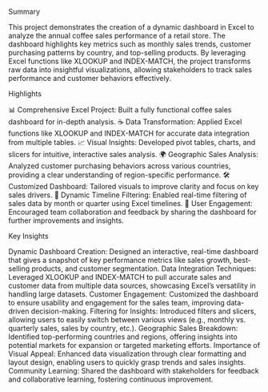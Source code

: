 Summary

This project demonstrates the creation of a dynamic dashboard in Excel to analyze the annual coffee sales performance of a retail store. The dashboard highlights key metrics such as monthly sales trends, customer purchasing patterns by country, and top-selling products. By leveraging Excel functions like XLOOKUP and INDEX-MATCH, the project transforms raw data into insightful visualizations, allowing stakeholders to track sales performance and customer behaviors effectively.


Highlights

📊 Comprehensive Excel Project: Built a fully functional coffee sales dashboard for in-depth analysis.
☕ Data Transformation: Applied Excel functions like XLOOKUP and INDEX-MATCH for accurate data integration from multiple tables.
📈 Visual Insights: Developed pivot tables, charts, and slicers for intuitive, interactive sales analysis.
🌍 Geographic Sales Analysis: Analyzed customer purchasing behaviors across various countries, providing a clear understanding of region-specific performance.
🛠️ Customized Dashboard: Tailored visuals to improve clarity and focus on key sales drivers.
📅 Dynamic Timeline Filtering: Enabled real-time filtering of sales data by month or quarter using Excel timelines.
💬 User Engagement: Encouraged team collaboration and feedback by sharing the dashboard for further improvements and insights.

Key Insights

Dynamic Dashboard Creation: Designed an interactive, real-time dashboard that gives a snapshot of key performance metrics like sales growth, best-selling products, and customer segmentation.
Data Integration Techniques: Leveraged XLOOKUP and INDEX-MATCH to pull accurate sales and customer data from multiple data sources, showcasing Excel’s versatility in handling large datasets.
Customer Engagement: Customized the dashboard to ensure usability and engagement for the sales team, improving data-driven decision-making.
Filtering for Insights: Introduced filters and slicers, allowing users to easily switch between various views (e.g., monthly vs. quarterly sales, sales by country, etc.).
Geographic Sales Breakdown: Identified top-performing countries and regions, offering insights into potential markets for expansion or targeted marketing efforts.
Importance of Visual Appeal: Enhanced data visualization through clear formatting and layout design, enabling users to quickly grasp trends and sales insights.
Community Learning: Shared the dashboard with stakeholders for feedback and collaborative learning, fostering continuous improvement.
